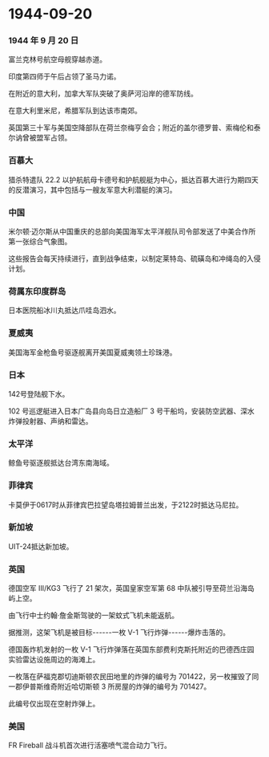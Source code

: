 # 1944-09-20

### 1944 年 9 月 20 日

富兰克林号航空母舰穿越赤道。

印度第四师于午后占领了圣马力诺。

在附近的意大利，加拿大军队突破了奥萨河沿岸的德军防线。

在意大利里米尼，希腊军队到达该市南郊。

英国第三十军与美国空降部队在荷兰奈梅亨会合；附近的盖尔德罗普、索梅伦和泰尔讷曾被盟军占领。

### 百慕大

猎杀特遣队 22.2
以护航航母卡德号和护航舰艇为中心，抵达百慕大进行为期四天的反潜演习，其中包括与一艘友军意大利潜艇的演习。

### 中国

米尔顿·迈尔斯从中国重庆的总部向美国海军太平洋舰队司令部发送了中美合作所第一张综合气象图。

这些报告会每天持续进行，直到战争结束，以制定莱特岛、硫磺岛和冲绳岛的入侵计划。

### 荷属东印度群岛

日本医院船冰川丸抵达爪哇岛泗水。

### 夏威夷

美国海军金枪鱼号驱逐舰离开美国夏威夷领土珍珠港。

### 日本

142号登陆舰下水。

102 号巡逻艇进入日本广岛县向岛日立造船厂 3
号干船坞，安装防空武器、深水炸弹投射器、声纳和雷达。

### 太平洋

鲸鱼号驱逐舰抵达台湾东南海域。

### 菲律宾

卡莫伊于0617时从菲律宾巴拉望岛塔拉姆普兰出发，于2122时抵达马尼拉。

### 新加坡

UIT-24抵达新加坡。

### 英国

德国空军 III/KG3 飞行了 21 架次，英国皇家空军第 68
中队被引导至荷兰沿海岛屿上空。

由飞行中士约翰·詹金斯驾驶的一架蚊式飞机未能返航。

据推测，这架飞机是被目标------一枚 V-1 飞行炸弹------爆炸击落的。

德国轰炸机发射的一枚 V-1
飞行炸弹落在英国东部费利克斯托附近的巴德西庄园实验雷达设施周边的海滩上。

一枚落在萨福克郡切迪斯顿农民田地里的炸弹的编号为
701422，另一枚摧毁了同一郡伊普斯维奇附近哈切斯顿 3 所房屋的炸弹的编号为
701427。

此编号仅出现在空射炸弹上。

### 美国

FR Fireball 战斗机首次进行活塞喷气混合动力飞行。